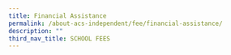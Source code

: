 ```yaml
---
title: Financial Assistance
permalink: /about-acs-independent/fee/financial-assistance/
description: ""
third_nav_title: SCHOOL FEES
---
```

